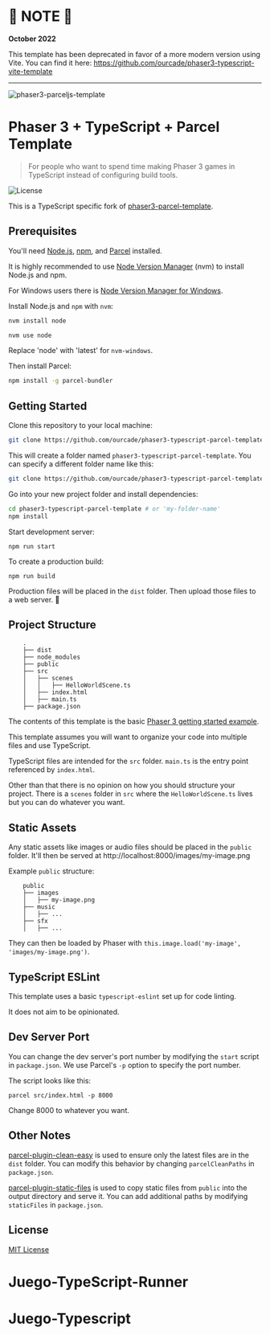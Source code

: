 # 🚨 NOTE 🚨
**October 2022**

This template has been deprecated in favor of a more modern version using Vite. You can find it here: https://github.com/ourcade/phaser3-typescript-vite-template

---

![phaser3-parceljs-template](https://user-images.githubusercontent.com/2236153/71606463-37a0da80-2b2e-11ea-9b5f-5d26ccc84f91.png)

# Phaser 3 + TypeScript + Parcel Template
> For people who want to spend time making Phaser 3 games in TypeScript instead of configuring build tools.

![License](https://img.shields.io/badge/license-MIT-green)

This is a TypeScript specific fork of [phaser3-parcel-template](https://github.com/ourcade/phaser3-parcel-template).

## Prerequisites

You'll need [Node.js](https://nodejs.org/en/), [npm](https://www.npmjs.com/), and [Parcel](https://parceljs.org/) installed.

It is highly recommended to use [Node Version Manager](https://github.com/nvm-sh/nvm) (nvm) to install Node.js and npm.

For Windows users there is [Node Version Manager for Windows](https://github.com/coreybutler/nvm-windows).

Install Node.js and `npm` with `nvm`:

```bash
nvm install node

nvm use node
```

Replace 'node' with 'latest' for `nvm-windows`.

Then install Parcel:

```bash
npm install -g parcel-bundler
```

## Getting Started

Clone this repository to your local machine:

```bash
git clone https://github.com/ourcade/phaser3-typescript-parcel-template.git
```

This will create a folder named `phaser3-typescript-parcel-template`. You can specify a different folder name like this:

```bash
git clone https://github.com/ourcade/phaser3-typescript-parcel-template.git my-folder-name
```

Go into your new project folder and install dependencies:

```bash
cd phaser3-typescript-parcel-template # or 'my-folder-name'
npm install
```

Start development server:

```
npm run start
```

To create a production build:

```
npm run build
```

Production files will be placed in the `dist` folder. Then upload those files to a web server. 🎉

## Project Structure

```
    .
    ├── dist
    ├── node_modules
    ├── public
    ├── src
    │   ├── scenes
    │   │   ├── HelloWorldScene.ts
    │   ├── index.html
    │   ├── main.ts
    ├── package.json
```

The contents of this template is the basic [Phaser 3 getting started example](http://phaser.io/tutorials/getting-started-phaser3/part5).

This template assumes you will want to organize your code into multiple files and use TypeScript.

TypeScript files are intended for the `src` folder. `main.ts` is the entry point referenced by `index.html`.

Other than that there is no opinion on how you should structure your project. There is a `scenes` folder in `src` where the `HelloWorldScene.ts` lives but you can do whatever you want.

## Static Assets

Any static assets like images or audio files should be placed in the `public` folder. It'll then be served at http://localhost:8000/images/my-image.png

Example `public` structure:

```
    public
    ├── images
    │   ├── my-image.png
    ├── music
    │   ├── ...
    ├── sfx
    │   ├── ...
```

They can then be loaded by Phaser with `this.image.load('my-image', 'images/my-image.png')`.

## TypeScript ESLint

This template uses a basic `typescript-eslint` set up for code linting.

It does not aim to be opinionated.

## Dev Server Port

You can change the dev server's port number by modifying the `start` script in `package.json`. We use Parcel's `-p` option to specify the port number.

The script looks like this:

```
parcel src/index.html -p 8000
```

Change 8000 to whatever you want.

## Other Notes

[parcel-plugin-clean-easy](https://github.com/lifuzhao100/parcel-plugin-clean-easy) is used to ensure only the latest files are in the `dist` folder. You can modify this behavior by changing `parcelCleanPaths` in `package.json`.

[parcel-plugin-static-files](https://github.com/elwin013/parcel-plugin-static-files-copy#readme) is used to copy static files from `public` into the output directory and serve it. You can add additional paths by modifying `staticFiles` in `package.json`.

## License

[MIT License](https://github.com/ourcade/phaser3-typescript-parcel-template/blob/master/LICENSE)
# Juego-TypeScript-Runner
# Juego-Typescript
